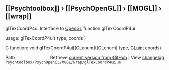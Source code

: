 ## [[Psychtoolbox]] &#8250; [[PsychOpenGL]] &#8250; [[MOGL]] &#8250; [[wrap]]

glTexCoordP4ui  Interface to [OpenGL](OpenGL) function glTexCoordP4ui  
  
usage:  glTexCoordP4ui( type, coords )  
  
C function:  void glTexCoordP4ui[(GLenum]((GLenum) type, [GLuint](GLuint) coords)  




<div class="code_header" style="text-align:right;">
  <span style="float:left;">Path&nbsp;&nbsp;</span> <span class="counter">Retrieve <a href=
  "https://raw.github.com/Psychtoolbox-3/Psychtoolbox-3/beta/Psychtoolbox/PsychOpenGL/MOGL/wrap/glTexCoordP4ui.m">current version from GitHub</a> | View <a href=
  "https://github.com/Psychtoolbox-3/Psychtoolbox-3/commits/beta/Psychtoolbox/PsychOpenGL/MOGL/wrap/glTexCoordP4ui.m">changelog</a></span>
</div>
<div class="code">
  <code>Psychtoolbox/PsychOpenGL/MOGL/wrap/glTexCoordP4ui.m</code>
</div>

